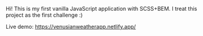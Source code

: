 Hi! This is my first vanilla JavaScript application with SCSS+BEM. I treat this project as the first challenge :)

Live demo: https://venusianweatherapp.netlify.app/
